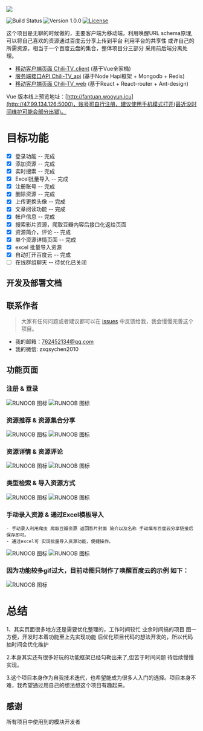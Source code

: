 ![](static-files/newbee-mall.png)

![Build Status](https://img.shields.io/badge/build-passing-green.svg)
![Version 1.0.0](https://img.shields.io/badge/version-2.0.0-yellow.svg)
[![License](https://img.shields.io/badge/license-GPL3.0-blue.svg)]()

这个项目是无聊的时候做的，主要客户端为移动端，利用唤醒URL schema原理, 可以将自己喜欢的资源通过百度云分享上传到平台 利用平台的共享性 或许自己的所需资源，相当于一个百度云盘的集合，整体项目分三部分 采用前后端分离处理。

- [移动客户端页面 Chili-TV_client](https://github.com/laoxue/Chili-TV_client)  (基于Vue全家桶)
- [服务端接口API Chili-TV_api](https://github.com/laoxue/Chili-TV_api) (基于Node Hapi框架 + Mongodb + Redis)
- [移动客户端页面 Chili-TV_web](https://github.com/laoxue/Chili-TV_client) (基于React + React-router + Ant-design)


Vue 版本线上预览地址：[http://fantuan.wooyun.icu](http://47.99.134.126:5000)，账号可自行注册，建议使用手机模式打开(最近没时间维护可能会部分出错)。

# 目标功能
- [x] 登录功能 -- 完成
- [x] 添加资源 -- 完成
- [x] 实时搜索 -- 完成
- [x] Excel批量导入 -- 完成
- [x] 注册账号 -- 完成
- [x] 删除资源 -- 完成
- [x] 上传更换头像 -- 完成
- [x] 文章阅读功能 -- 完成
- [x] 帐户信息 -- 完成
- [x] 搜索影片资源，爬取豆瓣内容后接口化返给页面
- [x] 资源简介，评论 -- 完成
- [x] 单个资源详情页面 -- 完成
- [x] excel 批量导入资源
- [x] 自动打开百度云 -- 完成
- [ ] 在线群组聊天 -- 待优化已关闭

## 开发及部署文档


## 联系作者

> 大家有任何问题或者建议都可以在 [issues](https://github.com/laoxue/Chili-TV_client/issues) 中反馈给我，我会慢慢完善这个项目。

- 我的邮箱：762452134@qq.com
- 我的微信: zxqsychen2010

## 功能页面

### 注册 & 登录

![RUNOOB 图标](http://aladjs.cn/chili_client_design.png)
![RUNOOB 图标](http://aladjs.cn/chili_client_login.png)

### 资源推荐 & 资源集合分享

![RUNOOB 图标](http://aladjs.cn/index01.png)
![RUNOOB 图标](http://aladjs.cn/index02.png)

### 资源详情 & 资源评论

![RUNOOB 图标](http://aladjs.cn/film01.png)
![RUNOOB 图标](http://aladjs.cn/film02.png)

### 类型检索 & 导入资源方式

![RUNOOB 图标](http://aladjs.cn/type.png)
![RUNOOB 图标](http://aladjs.cn/exporthole.png)

### 手动录入资源 & 通过Excel模板导入

    - 手动录入利用爬虫 爬取豆瓣资源 返回影片封面 简介以及名称 手动填写百度云分享链接后保存即可。
    - 通过excel可 实现批量导入资源功能，便捷操作。

![RUNOOB 图标](http://aladjs.cn/chili_client_savebaidu.png)
![RUNOOB 图标](http://aladjs.cn/excel.png)

### 因为功能较多gif过大，目前动图只制作了唤醒百度云的示例 如下：

![RUNOOB 图标](http://aladjs.cn/demo.gif)

# 总结

1、其实页面很多地方还是需要优化整理的，工作时间较忙 业余时间搞的项目 图一方便，开发时本着功能至上先实现功能 后优化项目代码的想法开发的，所以代码抽时间会优化维护

2.本身其实还有很多好玩的功能框架已经勾勒出来了,但苦于时间问题 待后续慢慢实现。

3.这个项目本身作为自我技术迭代，也希望能成为很多人入门的选择。项目本身不难，我希望通过用自己的想法想这个项目有趣起来。

## 感谢

所有项目中使用到的模块开发者
